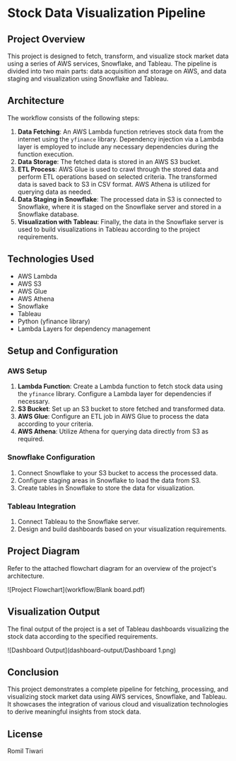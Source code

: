 # Stock Data Visualization Pipeline

## Project Overview

This project is designed to fetch, transform, and visualize stock market data using a series of AWS services, Snowflake, and Tableau. The pipeline is divided into two main parts: data acquisition and storage on AWS, and data staging and visualization using Snowflake and Tableau.

## Architecture

The workflow consists of the following steps:

1. **Data Fetching**: An AWS Lambda function retrieves stock data from the internet using the `yfinance` library. Dependency injection via a Lambda layer is employed to include any necessary dependencies during the function execution.
2. **Data Storage**: The fetched data is stored in an AWS S3 bucket.
3. **ETL Process**: AWS Glue is used to crawl through the stored data and perform ETL operations based on selected criteria. The transformed data is saved back to S3 in CSV format. AWS Athena is utilized for querying data as needed.
4. **Data Staging in Snowflake**: The processed data in S3 is connected to Snowflake, where it is staged on the Snowflake server and stored in a Snowflake database.
5. **Visualization with Tableau**: Finally, the data in the Snowflake server is used to build visualizations in Tableau according to the project requirements.

## Technologies Used

- AWS Lambda
- AWS S3
- AWS Glue
- AWS Athena
- Snowflake
- Tableau
- Python (yfinance library)
- Lambda Layers for dependency management

## Setup and Configuration

### AWS Setup

1. **Lambda Function**: Create a Lambda function to fetch stock data using the `yfinance` library. Configure a Lambda layer for dependencies if necessary.
2. **S3 Bucket**: Set up an S3 bucket to store fetched and transformed data.
3. **AWS Glue**: Configure an ETL job in AWS Glue to process the data according to your criteria.
4. **AWS Athena**: Utilize Athena for querying data directly from S3 as required.

### Snowflake Configuration

1. Connect Snowflake to your S3 bucket to access the processed data.
2. Configure staging areas in Snowflake to load the data from S3.
3. Create tables in Snowflake to store the data for visualization.

### Tableau Integration

1. Connect Tableau to the Snowflake server.
2. Design and build dashboards based on your visualization requirements.


## Project Diagram

Refer to the attached flowchart diagram for an overview of the project's architecture.

![Project Flowchart](workflow/Blank board.pdf)

## Visualization Output

The final output of the project is a set of Tableau dashboards visualizing the stock data according to the specified requirements.

![Dashboard Output](dashboard-output/Dashboard 1.png)

## Conclusion

This project demonstrates a complete pipeline for fetching, processing, and visualizing stock market data using AWS services, Snowflake, and Tableau. It showcases the integration of various cloud and visualization technologies to derive meaningful insights from stock data.

## License

Romil Tiwari

